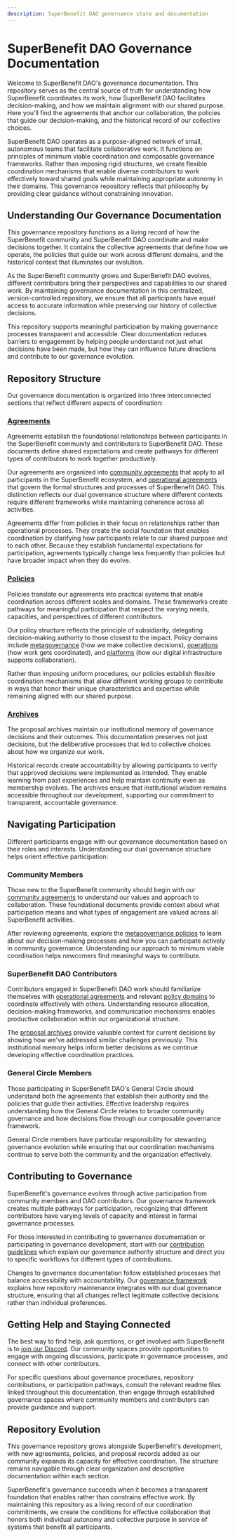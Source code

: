 ```yaml
---
description: SuperBenefit DAO governance state and documentation
---
```


# SuperBenefit DAO Governance Documentation

Welcome to SuperBenefit DAO's governance documentation. This repository serves as the central source of truth for understanding how SuperBenefit coordinates its work, how SuperBenefit DAO facilitates decision-making, and how we maintain alignment with our shared purpose. Here you'll find the agreements that anchor our collaboration, the policies that guide our decision-making, and the historical record of our collective choices.

SuperBenefit DAO operates as a purpose-aligned network of small, autonomous teams that facilitate collaborative work. It functions on principles of minimum viable coordination and composable governance frameworks. Rather than imposing rigid structures, we create flexible coordination mechanisms that enable diverse contributors to work effectively toward shared goals while maintaining appropriate autonomy in their domains. This governance repository reflects that philosophy by providing clear guidance without constraining innovation.

## Understanding Our Governance Documentation

This governance repository functions as a living record of how the SuperBenefit community and SuperBenefit DAO coordinate and make decisions together. It contains the collective agreements that define how we operate, the policies that guide our work across different domains, and the historical context that illuminates our evolution.

As the SuperBenefit community grows and SuperBenefit DAO evolves, different contributors bring their perspectives and capabilities to our shared work. By maintaining governance documentation in this centralized, version-controlled repository, we ensure that all participants have equal access to accurate information while preserving our history of collective decisions.

This repository supports meaningful participation by making governance processes transparent and accessible. Clear documentation reduces barriers to engagement by helping people understand not just what decisions have been made, but how they can influence future directions and contribute to our governance evolution.

## Repository Structure

Our governance documentation is organized into three interconnected sections that reflect different aspects of coordination:

### [Agreements](agreements/)

Agreements establish the foundational relationships between participants in the SuperBenefit community and contributors to SuperBenefit DAO. These documents define shared expectations and create pathways for different types of contributors to work together productively.

Our agreements are organized into [community agreements](agreements/community/) that apply to all participants in the SuperBenefit ecosystem, and [operational agreements](agreements/dao/) that govern the formal structures and processes of SuperBenefit DAO. This distinction reflects our dual governance structure where different contexts require different frameworks while maintaining coherence across all activities.

Agreements differ from policies in their focus on relationships rather than operational processes. They create the social foundation that enables coordination by clarifying how participants relate to our shared purpose and to each other. Because they establish fundamental expectations for participation, agreements typically change less frequently than policies but have broader impact when they do evolve.

### [Policies](policies/)

Policies translate our agreements into practical systems that enable coordination across different scales and domains. These frameworks create pathways for meaningful participation that respect the varying needs, capacities, and perspectives of different contributors.

Our policy structure reflects the principle of subsidiarity, delegating decision-making authority to those closest to the impact. Policy domains include [metagovernance](policies/metagovernance/) (how we make collective decisions), [operations](policies/operations/) (how work gets coordinated), and [platforms](policies/platforms/) (how our digital infrastructure supports collaboration).

Rather than imposing uniform procedures, our policies establish flexible coordination mechanisms that allow different working groups to contribute in ways that honor their unique characteristics and expertise while remaining aligned with our shared purpose.

### [Archives](proposals/)

The proposal archives maintain our institutional memory of governance decisions and their outcomes. This documentation preserves not just decisions, but the deliberative processes that led to collective choices about how we organize our work.

Historical records create accountability by allowing participants to verify that approved decisions were implemented as intended. They enable learning from past experiences and help maintain continuity even as membership evolves. The archives ensure that institutional wisdom remains accessible throughout our development, supporting our commitment to transparent, accountable governance.

## Navigating Participation

Different participants engage with our governance documentation based on their roles and interests. Understanding our dual governance structure helps orient effective participation:

### Community Members

Those new to the SuperBenefit community should begin with our [community agreements](agreements/community/) to understand our values and approach to collaboration. These foundational documents provide context about what participation means and what types of engagement are valued across all SuperBenefit activities.

After reviewing agreements, explore the [metagovernance policies](policies/metagovernance/) to learn about our decision-making processes and how you can participate actively in community governance. Understanding our approach to minimum viable coordination helps newcomers find meaningful ways to contribute.

### SuperBenefit DAO Contributors

Contributors engaged in SuperBenefit DAO work should familiarize themselves with [operational agreements](agreements/dao/) and relevant [policy domains](policies/) to coordinate effectively with others. Understanding resource allocation, decision-making frameworks, and communication mechanisms enables productive collaboration within our organizational structure.

The [proposal archives](proposals/) provide valuable context for current decisions by showing how we've addressed similar challenges previously. This institutional memory helps inform better decisions as we continue developing effective coordination practices.

### General Circle Members

Those participating in SuperBenefit DAO's General Circle should understand both the agreements that establish their authority and the policies that guide their activities. Effective leadership requires understanding how the General Circle relates to broader community governance and how decisions flow through our composable governance framework.

General Circle members have particular responsibility for stewarding governance evolution while ensuring that our coordination mechanisms continue to serve both the community and the organization effectively.

## Contributing to Governance

SuperBenefit's governance evolves through active participation from community members and DAO contributors. Our governance framework creates multiple pathways for participation, recognizing that different contributors have varying levels of capacity and interest in formal governance processes.

For those interested in contributing to governance documentation or participating in governance development, start with our [contribution guidelines](contributing.md) which explain our governance authority structure and direct you to specific workflows for different types of contributions.

Changes to governance documentation follow established processes that balance accessibility with accountability. Our [governance framework](governance.md) explains how repository maintenance integrates with our dual governance structure, ensuring that all changes reflect legitimate collective decisions rather than individual preferences.

## Getting Help and Staying Connected

The best way to find help, ask questions, or get involved with SuperBenefit is to [join our Discord](https://discord.com/invite/d2EeszTvVm). Our community spaces provide opportunities to engage with ongoing discussions, participate in governance processes, and connect with other contributors.

For specific questions about governance procedures, repository contributions, or participation pathways, consult the relevant readme files linked throughout this documentation, then engage through established governance spaces where community members and contributors can provide guidance and support.

## Repository Evolution

This governance repository grows alongside SuperBenefit's development, with new agreements, policies, and proposal records added as our community expands its capacity for effective coordination. The structure remains navigable through clear organization and descriptive documentation within each section.

SuperBenefit's governance succeeds when it becomes a transparent foundation that enables rather than constrains effective work. By maintaining this repository as a living record of our coordination commitments, we create the conditions for effective collaboration that honors both individual autonomy and collective purpose in service of systems that benefit all participants.

